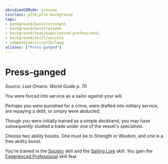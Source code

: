 ```yaml
---
obsidianUIMode: preview
cssclass: pf2e,pf2e-background
tags:
- background/boost/strength
- background/boost/wisdom
- background/feat/experienced-professional
- background/skill/society
- compendium/src/pf2e/lowg
aliases: ["Press-ganged"]
---
```

# Press-ganged
*Source: Lost Omens: World Guide p. 70*  

You were forced into service as a sailor against your will.

Perhaps you were punished for a crime, were drafted into military service, are repaying a debt, or simply were abducted.

Though you were initially trained as a simple deckhand, you may have subsequently studied a trade under one of the vessel's specialists.

Choose two ability boosts. One must be to Strength or Wisdom, and one is a free ability boost.

You're trained in the [Society](../../skills.md#Society) skill and the [Sailing Lore](../../skills.md#Lore) skill. You gain the [Experienced Professional](../../feats/experienced-professional.md) skill feat.